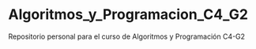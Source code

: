 # Algoritmos_y_Programacion_C4_G2
Repositorio personal para el curso de Algoritmos y Programación C4-G2
